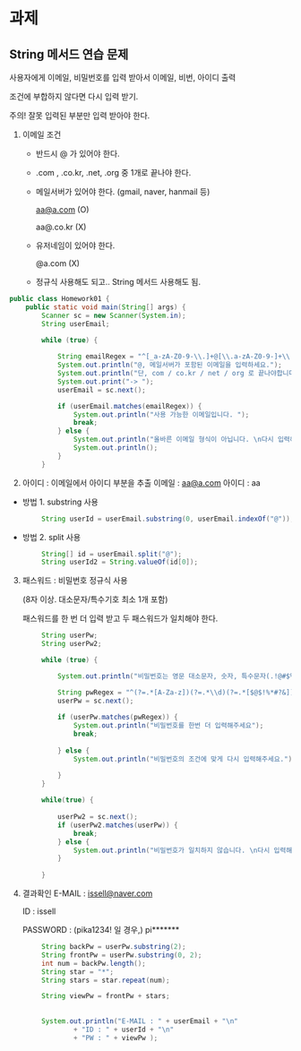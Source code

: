 # 과제

##  String 메서드 연습 문제

사용자에게 이메일, 비밀번호를 입력 받아서  이메일, 비번, 아이디 출력 

조건에 부합하지 않다면 다시 입력 받기.

주의! 잘못 입력된 부분만 입력 받아야 한다.

 1. 이메일 조건

    - 반드시 @ 가 있어야 한다.

    - .com , .co.kr, .net, .org 중 1개로 끝나야 한다.
    - 메일서버가 있어야 한다. (gmail, naver, hanmail 등)

      aa@a.com (O)

      aa@.co.kr (X)

    - 유저네임이 있어야 한다.

      @a.com (X)  

    - 정규식 사용해도 되고.. String 메서드 사용해도 됨.

```java
public class Homework01 {
	public static void main(String[] args) {
		Scanner sc = new Scanner(System.in);
		String userEmail;
	 
		while (true) {

			String emailRegex = "^[_a-zA-Z0-9-\\.]+@[\\.a-zA-Z0-9-]+\\.[com||net||co.kr||org]+$";
			System.out.println("@, 메일서버가 포함된 이메일을 입력하세요.");
			System.out.println("단, com / co.kr / net / org 로 끝나야합니다.");
			System.out.print("-> ");
			userEmail = sc.next();

			if (userEmail.matches(emailRegex)) {
				System.out.println("사용 가능한 이메일입니다. ");
				break;
			} else {
				System.out.println("올바른 이메일 형식이 아닙니다. \n다시 입력해주세요");
				System.out.println();
			}
		}
```



2. 아이디 : 이메일에서 아이디 부분을 추출 
   이메일 : aa@a.com
   아이디 : aa

- 방법 1.  substring 사용

```java
		String userId = userEmail.substring(0, userEmail.indexOf("@"));
```

   - 방법 2.  split 사용

```java
		String[] id = userEmail.split("@");
		String userId2 = String.valueOf(id[0]);
```



3. 패스워드 : 비밀번호 정규식 사용

   (8자 이상. 대소문자/특수기호 최소 1개 포함)

   패스워드를 한 번 더 입력 받고 두 패스워드가 일치해야 한다.

```java
		String userPw;
		String userPw2;

		while (true) {

			System.out.println("비밀번호는 영문 대소문자, 숫자, 특수문자(.!@#$%)를 혼합하여 8~20자로 입력해주세요.");

			String pwRegex = "^(?=.*[A-Za-z])(?=.*\\d)(?=.*[$@$!%*#?&])[A-Za-z\\d$@$!%*#?&]{8,}$";
			userPw = sc.next();
	
			if (userPw.matches(pwRegex)) {
				System.out.println("비밀번호를 한번 더 입력해주세요");
				break;
				
			} else {
				System.out.println("비밀번호의 조건에 맞게 다시 입력해주세요.");

			}
		}
		
		while(true) {
			
			userPw2 = sc.next();
			if (userPw2.matches(userPw)) {
				break;
			} else {
				System.out.println("비밀번호가 일치하지 않습니다. \n다시 입력해주세요.");
			}
			
		}
```



4. 결과확인 
   	E-MAIL : issell@naver.com

   	ID : issell

   	PASSWORD : (pika1234! 일 경우,) pi*******

```java
		String backPw = userPw.substring(2);
		String frontPw = userPw.substring(0, 2);
		int num = backPw.length();
		String star = "*";
		String stars = star.repeat(num);

		String viewPw = frontPw + stars;
		
		
		System.out.println("E-MAIL : " + userEmail + "\n"
				+ "ID : " + userId + "\n"
				+ "PW : " + viewPw );
```



